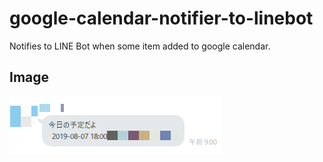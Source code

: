 # google-calendar-notifier-to-linebot

Notifies to LINE Bot when some item added to google calendar.

## Image

![Image](https://raw.githubusercontent.com/tsubasaogawa/google-calendar-notifier-to-linebot/images/image.png)
